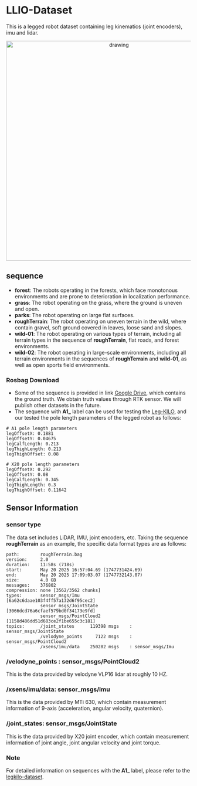 # LLIO-Dataset
This is a legged robot dataset containing leg kinematics (joint encoders), imu and lidar.

<p align='center'>
    <img src="https://github.com/GuCJ-Acc/LLIO-Dataset/blob/master/figure/datasetOverview.png" alt="drawing" width="600"/>
</p>


## sequence
- **forest**: The robots operating in the forests, which face monotonous environments and are prone to deterioration in localization performance.
- **grass**: The robot operating on the grass, where the ground is uneven and open.
- **parks**: The robot operating on large flat surfaces.
- **roughTerrain**:  The robot operating on uneven terrain in the wild, where contain gravel, soft ground covered in leaves, loose sand and slopes.
- **wild-01**: The robot operating on various types of terrain, including all terrain types in the sequence of **roughTerrain**, flat roads, and forest environments.
- **wild-02**: The robot operating in large-scale environments, including all terrain environments in the sequences of **roughTerrain** and **wild-01**, as well as open sports field environments.


### Rosbag Download
- Some of the sequence is provided in link [Google Drive](https://drive.google.com/drive/folders/1w2_4lR7wVIgLpnxfRJwVT1kJBXl-jMyI), which contains the ground truth. We obtain truth values through RTK sensor. We will publish other datasets in the future.
- The sequence with **A1_** label can be used for testing the [Leg-KILO](https://github.com/ouguangjun/Leg-KILO), and our tested the pole length parameters of the legged robot as follows:

```
# A1 pole length parameters
legOffsetX: 0.1881
legOffsetY: 0.04675
legCalfLength: 0.213
legThighLength: 0.213
legThighOffset: 0.08

# X20 pole length parameters
legOffsetX: 0.292
legOffsetY: 0.08
legCalfLength: 0.345
legThighLength: 0.3
legThighOffset: 0.11642
```

## Sensor Information
### sensor type
The data set includes LiDAR, IMU, joint encoders, etc. Taking the sequence **roughTerrain** as an example, the specific data format types are as follows:

```
path:        roughTerrain.bag
version:     2.0
duration:    11:58s (718s)
start:       May 20 2025 16:57:04.69 (1747731424.69)
end:         May 20 2025 17:09:03.07 (1747732143.07)
size:        4.0 GB
messages:    376802
compression: none [3562/3562 chunks]
types:       sensor_msgs/Imu         [6a62c6daae103f4ff57a132d6f95cec2]
             sensor_msgs/JointState  [3066dcd76a6cfaef579bd0f34173e9fd]
             sensor_msgs/PointCloud2 [1158d486dd51d683ce2f1be655c3c181]
topics:      /joint_states      119398 msgs    : sensor_msgs/JointState 
             /velodyne_points     7122 msgs    : sensor_msgs/PointCloud2
             /xsens/imu/data    250282 msgs    : sensor_msgs/Imu
```
### /velodyne_points : sensor_msgs/PointCloud2
This is the data provided by velodyne VLP16 lidar at roughly 10 HZ.
### /xsens/imu/data: sensor_msgs/Imu
This is the data provided by MTi 630, which contain measurement information of 9-axis (acceleration, angular velocity, quaternion).
### /joint_states: sensor_msgs/JointState
This is the data provided by X20 joint encoder, which contain measurement information of joint angle, joint angular velocity and joint torque.

### Note
For detailed information on sequences with the **A1_** label, please refer to the [legkilo-dataset](https://github.com/ouguangjun/legkilo-dataset/tree/main).
